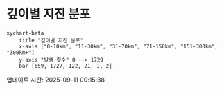 # 깊이별 지진 분포

```mermaid
xychart-beta
    title "깊이별 지진 분포"
    x-axis ["0-10km", "11-30km", "31-70km", "71-150km", "151-300km", "300km+"]
    y-axis "발생 횟수" 0 --> 1729
    bar [659, 1727, 122, 21, 1, 2]
```

업데이트 시간: 2025-09-11 00:15:38
